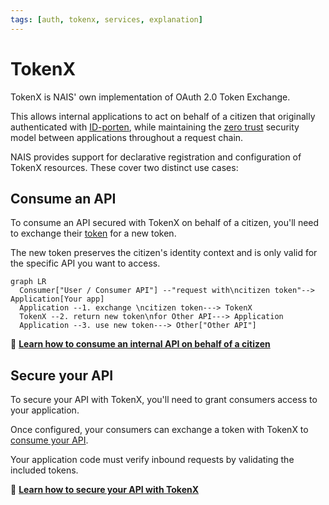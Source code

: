 ```yaml
---
tags: [auth, tokenx, services, explanation]
---
```


# TokenX

TokenX is NAIS' own implementation of OAuth 2.0 Token Exchange.

This allows internal applications to act on behalf of a citizen that originally authenticated with [ID-porten](../idporten/README.md),
while maintaining the [zero trust](../../workloads/explanations/zero-trust.md) security model between applications throughout a request chain.

NAIS provides support for declarative registration and configuration of TokenX resources.
These cover two distinct use cases:

## Consume an API

To consume an API secured with TokenX on behalf of a citizen, you'll need to exchange their [token](../explanations/README.md#tokens) for a new token.

The new token preserves the citizen's identity context and is only valid for the specific API you want to access.

```mermaid
graph LR
  Consumer["User / Consumer API"] --"request with\ncitizen token"--> Application[Your app]
  Application --1. exchange \ncitizen token---> TokenX
  TokenX --2. return new token\nfor Other API---> Application
  Application --3. use new token---> Other["Other API"]
```

:dart: [**Learn how to consume an internal API on behalf of a citizen**](how-to/consume.md)

## Secure your API

To secure your API with TokenX, you'll need to grant consumers access to your application.

Once configured, your consumers can exchange a token with TokenX to [consume your API](#consume-an-api).

Your application code must verify inbound requests by validating the included tokens.

:dart: [**Learn how to secure your API with TokenX**](how-to/secure.md)

